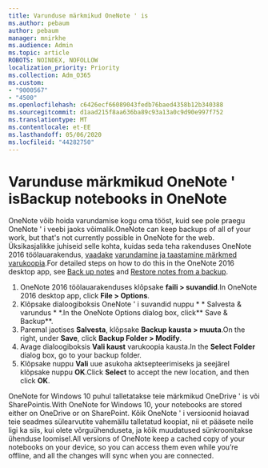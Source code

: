 ```yaml
---
title: Varunduse märkmikud OneNote ' is
ms.author: pebaum
author: pebaum
manager: mnirkhe
ms.audience: Admin
ms.topic: article
ROBOTS: NOINDEX, NOFOLLOW
localization_priority: Priority
ms.collection: Adm_O365
ms.custom:
- "9000567"
- "4500"
ms.openlocfilehash: c6426ecf66089043fedb76baed4358b12b340388
ms.sourcegitcommit: d1aad215f8aa636ba89c93a13a0c9d90e997f752
ms.translationtype: MT
ms.contentlocale: et-EE
ms.lasthandoff: 05/06/2020
ms.locfileid: "44282750"
---
```

# <a name="backup-notebooks-in-onenote"></a><span data-ttu-id="b496a-102">Varunduse märkmikud OneNote ' is</span><span class="sxs-lookup"><span data-stu-id="b496a-102">Backup notebooks in OneNote</span></span>

<span data-ttu-id="b496a-103">OneNote võib hoida varundamise kogu oma tööst, kuid see pole praegu OneNote ' i veebi jaoks võimalik.</span><span class="sxs-lookup"><span data-stu-id="b496a-103">OneNote can keep backups of all of your work, but that's not currently possible in OneNote for the web.</span></span> <span data-ttu-id="b496a-104">Üksikasjalikke juhiseid selle kohta, kuidas seda teha rakenduses OneNote 2016 töölauarakendus, [vaadake](https://support.office.com/article/back-up-notes-f58b34b0-611d-435e-87fa-7942a1767af4#id0eaabaaa=2016,_2013,_2010) [varundamine ja taastamine märkmed varukoopia](https://support.microsoft.com/office/restore-notes-from-a-backup-5daf9cb0-6769-4998-a5de-f044fdd0d831).</span><span class="sxs-lookup"><span data-stu-id="b496a-104">For detailed steps on how to do this in the OneNote 2016 desktop app, see [Back up notes](https://support.office.com/article/back-up-notes-f58b34b0-611d-435e-87fa-7942a1767af4#id0eaabaaa=2016,_2013,_2010) and [Restore notes from a backup](https://support.microsoft.com/office/restore-notes-from-a-backup-5daf9cb0-6769-4998-a5de-f044fdd0d831).</span></span>

1. <span data-ttu-id="b496a-105">OneNote 2016 töölauarakenduses klõpsake **faili > suvandid**.</span><span class="sxs-lookup"><span data-stu-id="b496a-105">In OneNote 2016 desktop app, click **File > Options**.</span></span>
2. <span data-ttu-id="b496a-106">Klõpsake dialoogiboksis OneNote ' i suvandid nuppu \* \* Salvesta & varundus \* \*.</span><span class="sxs-lookup"><span data-stu-id="b496a-106">In the OneNote Options dialog box, click\*\* Save & Backup\*\*.</span></span>
3. <span data-ttu-id="b496a-107">Paremal jaotises **Salvesta**, klõpsake **Backup kausta > muuta**.</span><span class="sxs-lookup"><span data-stu-id="b496a-107">On the right, under **Save**, click **Backup Folder > Modify**.</span></span>
4. <span data-ttu-id="b496a-108">Avage dialoogiboksis **Vali kaust** varukoopia kausta.</span><span class="sxs-lookup"><span data-stu-id="b496a-108">In the **Select Folder** dialog box, go to your backup folder.</span></span>
5. <span data-ttu-id="b496a-109">Klõpsake nuppu **Vali** uue asukoha aktsepteerimiseks ja seejärel klõpsake nuppu **OK**.</span><span class="sxs-lookup"><span data-stu-id="b496a-109">Click **Select** to accept the new location, and then click **OK**.</span></span>

<span data-ttu-id="b496a-110">OneNote for Windows 10 puhul talletatakse teie märkmikud OneDrive ' is või SharePointis.</span><span class="sxs-lookup"><span data-stu-id="b496a-110">With OneNote for Windows 10, your notebooks are stored either on OneDrive or on SharePoint.</span></span> <span data-ttu-id="b496a-111">Kõik OneNote ' i versioonid hoiavad teie seadmes sülearvutite vahemällu talletatud koopiat, nii et pääsete neile ligi ka siis, kui olete võrguühenduseta, ja kõik muudatused sünkroonitakse ühenduse loomisel.</span><span class="sxs-lookup"><span data-stu-id="b496a-111">All versions of OneNote keep a cached copy of your notebooks on your device, so you can access them even while you’re offline, and all the changes will sync when you are connected.</span></span>
